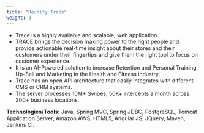 ```yaml
---
title: "Reunify Trace"
weight: 3
---
```

- Trace is a highly available and scalable, web application. 
- TRACE brings the decision making power to the right people and provide actionable real-time insight about their stores and their customers under their fingertips and give them the right tool to focus on customer experience.
- It is an AI-Powered solution to increase Retention and Personal Training Up-Sell and Marketing in the Health and Fitness industry.
- Trace has an open API architecture that easily integrates with different CMS or CRM systems. 
- The server processes 10M+ Swipes, 50K+ intercepts a month across 200+ business locations.

**Technologies/Tools:** Java, Spring MVC, Spring JDBC, PostgreSQL, Tomcat Application Server, Amazon AWS, HTML5, Angular JS,
JQuery, Maven, Jenkins CI.
